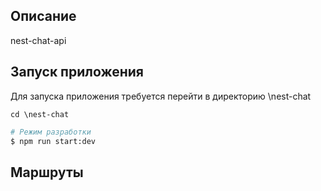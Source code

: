 ## Описание

nest-chat-api

## Запуск приложения

Для запуска приложения требуется перейти в директорию \nest-chat

`cd \nest-chat`

```bash
# Режим разработки
$ npm run start:dev
```

## Маршруты
